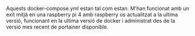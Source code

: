 Aquests docker-compose.yml estan tal com estan.
M'han funcionat amb un exit mitjà en una raspberry pi 4 amb raspberry os actualitzat a la ultima versió, funcionant en la ultima versió de docker i administrat des de la versió mes recent de portainer disponible.
